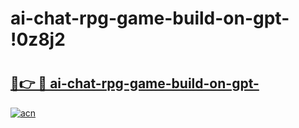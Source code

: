 # ai-chat-rpg-game-build-on-gpt- !0z8j2

# <h2><a href="https://xidqm9.esa.edu.pl?title=ai-chat-rpg-game-build-on-gpt-&ref=0z8j2">🔗👉 🔴 ai-chat-rpg-game-build-on-gpt-</a></h2>

[![acn](https://github.com/user-attachments/assets/0f9c940e-d8b0-45ae-aac7-cd30a18b3e1c)](https://xidqm9.esa.edu.pl?title=ai-chat-rpg-game-build-on-gpt-&ref=0z8j2)

